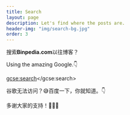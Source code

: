 ```yaml
---
title: Search
layout: page
description: Let's find where the posts are.
header-img: "img/search-bg.jpg"
order: 3
---
```


搜索**Binpedia.com**以往博客？

Using the amazing Google.👇

<script>
    (function() {
     var cx = '001387319318345900162:esc0-1h12tq';
     var gcse = document.createElement('script');
     gcse.type = 'text/javascript';
     gcse.async = true;
     gcse.src = 'https://cse.google.com/cse.js?cx=' + cx;
     var s = document.getElementsByTagName('script')[0];
     s.parentNode.insertBefore(gcse, s);
     })();
    </script>
<gcse:search></gcse:search>

谷歌无法访问？😅百度一下，你就知道。👇

<script type="text/javascript">(function(){document.write(unescape('%3Cdiv id="bdcs"%3E%3C/div%3E'));var bdcs = document.createElement('script');bdcs.type = 'text/javascript';bdcs.async = true;bdcs.src = 'http://znsv.baidu.com/customer_search/api/js?sid=12095068857175979502' + '&plate_url=' + encodeURIComponent(window.location.href) + '&t=' + Math.ceil(new Date()/3600000);var s = document.getElementsByTagName('script')[0];s.parentNode.insertBefore(bdcs, s);})();</script>

多谢大家的支持！🙏🙏🙏
<div id="amzn-assoc-ad-e54c3650-ce04-48bf-8273-42419a6beb26"></div><script async src="//z-na.amazon-adsystem.com/widgets/onejs?MarketPlace=US&adInstanceId=e54c3650-ce04-48bf-8273-42419a6beb26"></script>
